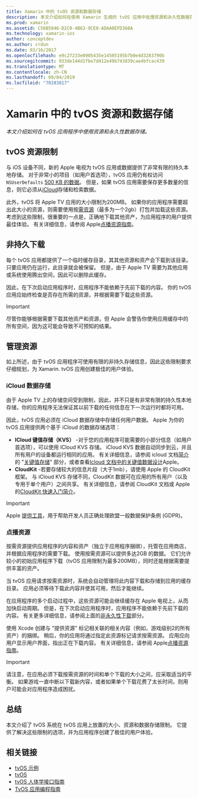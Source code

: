 ```yaml
---
title: Xamarin 中的 tvOS 资源和数据存储
description: 本文介绍如何在使用 Xamarin 生成的 tvOS 应用中处理资源和永久性数据存储。 它讨论 iCloud 数据存储和按需资源。
ms.prod: xamarin
ms.assetid: C56B5046-D2C0-4B63-9CE0-ADAA0EFD368A
ms.technology: xamarin-ios
author: conceptdev
ms.author: crdun
ms.date: 03/16/2017
ms.openlocfilehash: e9c27233e0905435e14505195b7b0e4d3283790b
ms.sourcegitcommit: 933de144d1fbe7d412e49b743839cae4bfcac439
ms.translationtype: MT
ms.contentlocale: zh-CN
ms.lasthandoff: 09/04/2019
ms.locfileid: "70283817"
---
```

# <a name="tvos-resources-and-data-storage-in-xamarin"></a>Xamarin 中的 tvOS 资源和数据存储

_本文介绍如何在 tvOS 应用程序中使用资源和永久性数据存储。_

<a name="tvOS-Resource-Limitations" />

## <a name="tvos-resource-limitations"></a>tvOS 资源限制

与 iOS 设备不同，新的 Apple 电视为 tvOS 应用或数据提供了非常有限的持久本地存储。 对于非常小的项目（如用户首选项），tvOS 应用仍有权访问`NSUserDefaults` [500 KB 的数据](https://forums.developer.apple.com/message/50696#50696)。 但是，如果 tvOS 应用需要保存更多数量的信息，则它必须从[iCloud](#iCloud-Data-Storage)存储和检索数据。

此外，tvOS 将 Apple TV 应用的大小限制为200MB。 如果你的应用程序需要超出此大小的资源，则需要使用按[需资源](#On-Demand-Resources)（最多为一个2gb）打包并加载这些资源。 考虑到这些限制，很重要的一点是，正确地下载其他资产，为应用程序的用户提供最佳体验。 有关详细信息，请参阅 Apple[点播资源指南](https://developer.apple.com/library/prerelease/tvos/documentation/FileManagement/Conceptual/On_Demand_Resources_Guide/index.html#//apple_ref/doc/uid/TP40015083)。

<a name="Non-Persistent-Downloads" />

## <a name="non-persistent-downloads"></a>非持久下载

每个 tvOS 应用都提供了一个临时缓存目录，其其他资源和资产会下载到该目录。 只要应用仍在运行，此目录就会被保留。 但是，由于 Apple TV 需要为其他应用或系统使用腾出空间，因此可以删除此缓存。

因此，在下次启动应用程序时，应用程序不能依赖于先前下载的内容。 你的 tvOS 应用应始终检查是否存在所需的资源，并根据需要下载这些资源。

> [!IMPORTANT]
> 尽管你能够根据需要下载其他资产和资源，但 Apple 会警告你使用应用缓存中的所有空间，因为这可能会导致不可预知的结果。




<a name="Managing-Resources" />

## <a name="managing-resources"></a>管理资源

如上所述，由于 tvOS 应用程序可使用有限的非持久存储信息，因此这些限制要求仔细规划，为 Xamarin. tvOS 应用创建极佳的用户体验。

<a name="iCloud-Data-Storage" />

### <a name="icloud-data-storage"></a>iCloud 数据存储

由于 Apple TV 上的存储空间受到限制，因此，并不只是有非常有限的持久性本地存储，你的应用程序无法保证其以前下载的任何信息在下一次运行时都将可用。

因此，tvOS 应用必须在 iCloud 数据存储中存储任何用户数据。 Apple 为你的 tvOS 应用提供两个基于 iCloud 的数据存储选项：

- **ICloud 键值存储（KVS）** -对于您的应用程序可能需要的小部分信息（如用户首选项），可以使用 ICloud KVS 存储。 iCloud KVS 数据自动同步到云，并且所有用户的设备都运行相同的应用。 有关详细信息，请参阅 icloud 文档[简介](~/ios/data-cloud/introduction-to-icloud.md)的 "[关键值存储](~/ios/data-cloud/introduction-to-icloud.md)" 部分，或者查看[Icloud 文档中的关键值数据设计](https://developer.apple.com/library/prerelease/tvos/documentation/General/Conceptual/iCloudDesignGuide/Chapters/DesigningForKey-ValueDataIniCloud.html#//apple_ref/doc/uid/TP40012094-CH7)Apple。
- **CloudKit** -若要存储较大的信息片段（大于1mb），请使用 Apple 的 CloudKit 框架。 与 iCloud KVS 存储不同，CloudKit 数据可在应用的所有用户（以及专用于单个用户）之间共享。 有关详细信息，请参阅 CloudKit 文档或 Apple 的[CloudKit 快速入门](https://developer.apple.com/library/prerelease/tvos/documentation/DataManagement/Conceptual/CloudKitQuickStart/Introduction/Introduction.html#//apple_ref/doc/uid/TP40014987)[简介](~/ios/data-cloud/intro-to-cloudkit.md)。

> [!IMPORTANT]
> Apple [提供工具](https://developer.apple.com/support/allowing-users-to-manage-data/)，用于帮助开发人员正确处理欧盟一般数据保护条例 (GDPR)。

<a name="On-Demand-Resources" />

### <a name="on-demand-resources"></a>点播资源

按需资源提供应用程序的内容和资产（独立于应用程序捆绑），托管在应用商店，并根据应用程序的需要下载。 使用按需资源可以提供多达2GB 的数据。 它们允许较小的初始应用程序下载（tvOS 应用限制为最多200MB），同时还能根据需要提供丰富的资产。

当 tvOS 应用请求按需资源时，系统会自动管理将此内容下载和存储到应用的缓存目录。 应用必须等待下载此内容并使其可用，然后才能继续。

在应用程序的多个启动过程中，这些资源可能会继续缓存在 Apple 电视上，从而加快启动周期。 但是，在下次启动应用程序时，应用程序不能依赖于先前下载的内容。 有关更多详细信息，请参阅上面的[非永久性下载](#Non-Persistent-Downloads)部分。

使用 Xcode 创建与 "提供资源" 标记相关联的相关内容（例如，游戏级别2的所有资产）的捆绑。 稍后，你的应用将通过指定此资源标记请求按需资源。 应用应向用户显示用户界面，指出正在下载内容。 有关详细信息，请参阅 Apple[点播资源指南](https://developer.apple.com/library/prerelease/tvos/documentation/FileManagement/Conceptual/On_Demand_Resources_Guide/index.html#//apple_ref/doc/uid/TP40015083)。

> [!IMPORTANT]
> 请注意，在应用必须下载按需资源的时间和单个下载的大小之间，应采取适当的平衡。 如果游戏一直中断以下载新内容，或者如果单个下载花费了太长时间，则用户可能会对应用程序造成困扰。




<a name="Summary" />

## <a name="summary"></a>总结

本文介绍了 tvOS 系统在 tvOS 应用上放置的大小、资源和数据存储限制。 它提供了解决这些限制的选项，并为应用程序创建了极佳的用户体验。



## <a name="related-links"></a>相关链接

- [tvOS 示例](https://docs.microsoft.com/samples/browse/?products=xamarin&term=Xamarin.iOS+tvOS)
- [tvOS](https://developer.apple.com/tvos/)
- [tvOS 人体学接口指南](https://developer.apple.com/tvos/human-interface-guidelines/)
- [TvOS 应用编程指南](https://developer.apple.com/library/prerelease/tvos/documentation/General/Conceptual/AppleTV_PG/)
